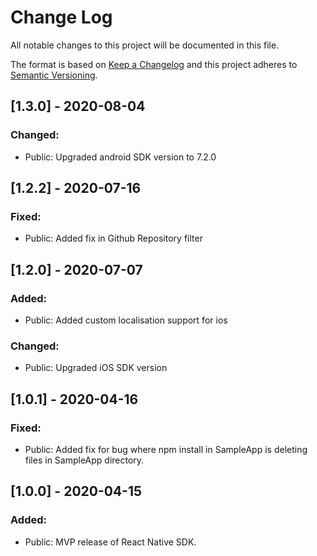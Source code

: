 # Change Log
All notable changes to this project will be documented in this file.

The format is based on [Keep a Changelog](http://keepachangelog.com/en/1.0.0/)
and this project adheres to [Semantic Versioning](http://semver.org/spec/v2.0.0.html).

## [1.3.0] - 2020-08-04

### Changed:
- Public: Upgraded android SDK version to 7.2.0

## [1.2.2] - 2020-07-16

### Fixed:
- Public: Added fix in Github Repository filter

## [1.2.0] - 2020-07-07

### Added:
- Public: Added custom localisation support for ios

### Changed:
- Public: Upgraded iOS SDK version

## [1.0.1] - 2020-04-16

### Fixed:
- Public: Added fix for bug where npm install in SampleApp is deleting files in SampleApp directory.

## [1.0.0] - 2020-04-15

### Added:
- Public: MVP release of React Native SDK.
